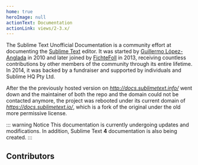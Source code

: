 ```yaml
---
home: true
heroImage: null
actionText: Documentation
actionLink: views/2-3.x/
---
```

The Sublime Text Unofficial Documentation is a community effort at documenting the [Sublime Text](https://sublimetext.com/) editor. It was started by [Guillermo López-Anglada](https://github.com/guillermooo) in 2010 and later joined by [FichteFoll](https://github.com/FichteFoll) in 2013, receiving countless contributions by other members of the community through its entire lifetime. In 2014, it was backed by a fundraiser and supported by individuals and Sublime HQ Pty Ltd.

After the the previously hosted version on _http://docs.sublimetext.info/_ went down and the maintainer of both the repo and the domain could not be contacted anymore, the project was rebooted under its current domain of _https://docs.sublimetext.io/_, which is a fork of the original under the old more permissive license.

::: warning Notice
This documentation is currently undergoing updates and modifications. In addition, Sublime Text **4** documentation is also being created.
:::

## Contributors

<Contributors user="sublimetext-io" repo="docs.sublimetext.io" :show-title="true"></Contributors>